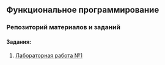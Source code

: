 ## Функциональное программирование

### Репозиторий материалов и заданий

#### Задания:

1. [Лабораторная работа №1](/task/lab1)
